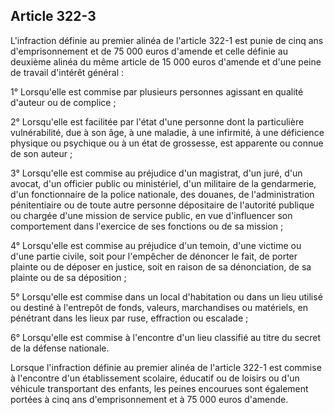 Article 322-3
----
L'infraction définie au premier alinéa de l'article 322-1 est punie de cinq ans
d'emprisonnement et de 75 000 euros d'amende et celle définie au deuxième alinéa
du même article de 15 000 euros d'amende et d'une peine de travail d'intérêt
général :

1° Lorsqu'elle est commise par plusieurs personnes agissant en qualité d'auteur
ou de complice ;

2° Lorsqu'elle est facilitée par l'état d'une personne dont la particulière
vulnérabilité, due à son âge, à une maladie, à une infirmité, à une déficience
physique ou psychique ou à un état de grossesse, est apparente ou connue de son
auteur ;

3° Lorsqu'elle est commise au préjudice d'un magistrat, d'un juré, d'un avocat,
d'un officier public ou ministériel, d'un militaire de la gendarmerie, d'un
fonctionnaire de la police nationale, des douanes, de l'administration
pénitentiaire ou de toute autre personne dépositaire de l'autorité publique ou
chargée d'une mission de service public, en vue d'influencer son comportement
dans l'exercice de ses fonctions ou de sa mission ;

4° Lorsqu'elle est commise au préjudice d'un temoin, d'une victime ou d'une
partie civile, soit pour l'empêcher de dénoncer le fait, de porter plainte ou de
déposer en justice, soit en raison de sa dénonciation, de sa plainte ou de sa
déposition ;

5° Lorsqu'elle est commise dans un local d'habitation ou dans un lieu utilisé ou
destiné à l'entrepôt de fonds, valeurs, marchandises ou matériels, en pénétrant
dans les lieux par ruse, effraction ou escalade ;

6° Lorsqu'elle est commise à l'encontre d'un lieu classifié au titre du secret
de la défense nationale.

Lorsque l'infraction définie au premier alinéa de l'article 322-1 est commise à
l'encontre d'un établissement scolaire, éducatif ou de loisirs ou d'un véhicule
transportant des enfants, les peines encourues sont également portées à cinq ans
d'emprisonnement et à 75 000 euros d'amende.
